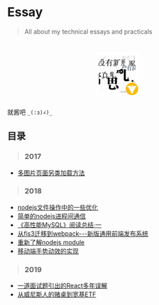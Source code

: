 # Essay
> All about my technical essays and practicals
<h1 align="center">
<img src="https://github.com/wanghsinche/essay/raw/master/webwxgeticon.jpg" width=100>
</h1>

就酱吧 `_(:з)∠)_ `

## **目录**
> ### 2017
- [多图片页面另类加载方法](https://github.com/wanghsinche/essay/blob/master/2017/%E5%A4%9A%E5%9B%BE%E7%89%87%E9%A1%B5%E9%9D%A2%E5%8F%A6%E7%B1%BB%E5%8A%A0%E8%BD%BD%E6%96%B9%E6%B3%95.md)

> ### 2018
- [nodejs文件操作中的一些优化](https://github.com/wanghsinche/essay/blob/master/2018/nodejs%E6%96%87%E4%BB%B6%E6%93%8D%E4%BD%9C%E4%B8%AD%E7%9A%84%E4%B8%80%E4%BA%9B%E4%BC%98%E5%8C%96.md)
- [简单的nodejs进程间通信](https://github.com/wanghsinche/essay/blob/master/2018/%E7%AE%80%E5%8D%95%E7%9A%84nodejs%E8%BF%9B%E7%A8%8B%E9%97%B4%E9%80%9A%E4%BF%A1.md)
- [《高性能MySQL》阅读总结·一](https://github.com/wanghsinche/essay/blob/master/2018/%E3%80%8A%E9%AB%98%E6%80%A7%E8%83%BDMySQL%E3%80%8B%E9%98%85%E8%AF%BB%E6%80%BB%E7%BB%93%C2%B7%E4%B8%80.md)
- [从fis3迁移到webpack---新版通用前端发布系统](https://github.com/wanghsinche/essay/blob/master/2018/%E4%BB%8Efis3%E8%BF%81%E7%A7%BB%E5%88%B0webpack---%E6%96%B0%E7%89%88%E9%80%9A%E7%94%A8%E5%89%8D%E7%AB%AF%E5%8F%91%E5%B8%83%E7%B3%BB%E7%BB%9F.md)
- [重新了解nodejs module](https://github.com/wanghsinche/essay/blob/master/2018/%E9%87%8D%E6%96%B0%E4%BA%86%E8%A7%A3nodejs%20module.md)
- [移动端手势动效的实现](https://github.com/wanghsinche/essay/blob/master/2018/%E7%A7%BB%E5%8A%A8%E7%AB%AF%E6%89%8B%E5%8A%BF%E5%8A%A8%E6%95%88%E7%9A%84%E5%AE%9E%E7%8E%B0.md)

> ### 2019
- [一道面试题引出的React多年误解](https://github.com/wanghsinche/essay/blob/master/2019/%E4%B8%80%E9%81%93%E9%9D%A2%E8%AF%95%E9%A2%98%E5%BC%95%E5%87%BA%E7%9A%84%E5%A4%9A%E5%B9%B4%E8%AF%AF%E8%A7%A3.md)
- [从威尼斯人的赌桌到宽基ETF](https://github.com/wanghsinche/essay/blob/master/2019/%E4%BB%8E%E5%A8%81%E5%B0%BC%E6%96%AF%E4%BA%BA%E7%9A%84%E8%B5%8C%E6%A1%8C%E5%88%B0%E5%AE%BD%E5%9F%BAETF.md)
